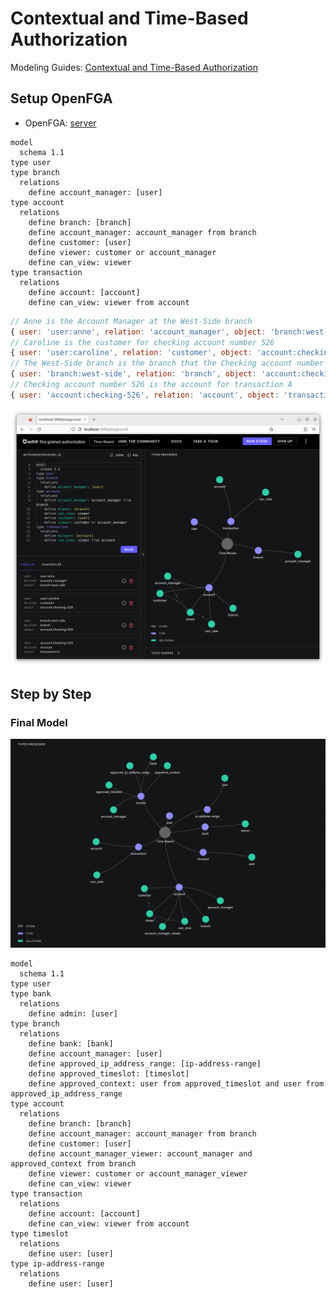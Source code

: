 # Contextual and Time-Based Authorization

Modeling Guides: [Contextual and Time-Based Authorization](https://openfga.dev/docs/modeling/contextual-time-based-authorization)

## Setup OpenFGA

- OpenFGA: [server](../../server/README.md)

```dsl
model
  schema 1.1
type user
type branch
  relations
    define account_manager: [user]
type account
  relations
    define branch: [branch]
    define account_manager: account_manager from branch
    define customer: [user]
    define viewer: customer or account_manager
    define can_view: viewer
type transaction
  relations
    define account: [account]
    define can_view: viewer from account
```

```js
// Anne is the Account Manager at the West-Side branch
{ user: 'user:anne', relation: 'account_manager', object: 'branch:west-side'},
// Caroline is the customer for checking account number 526
{ user: 'user:caroline', relation: 'customer', object: 'account:checking-526'},
// The West-Side branch is the branch that the Checking account number 526 has been created at
{ user: 'branch:west-side', relation: 'branch', object: 'account:checking-526'},
// Checking account number 526 is the account for transaction A
{ user: 'account:checking-526', relation: 'account', object: 'transaction:A'}
```

![create a store](images/create_store.png)

## Step by Step

### Final Model

![model](images/model.png)

```dsl
model
  schema 1.1
type user
type bank
  relations
    define admin: [user]
type branch
  relations
    define bank: [bank]
    define account_manager: [user]
    define approved_ip_address_range: [ip-address-range]
    define approved_timeslot: [timeslot]
    define approved_context: user from approved_timeslot and user from approved_ip_address_range
type account
  relations
    define branch: [branch]
    define account_manager: account_manager from branch
    define customer: [user]
    define account_manager_viewer: account_manager and approved_context from branch
    define viewer: customer or account_manager_viewer
    define can_view: viewer
type transaction
  relations
    define account: [account]
    define can_view: viewer from account
type timeslot
  relations
    define user: [user]
type ip-address-range
  relations
    define user: [user]
```
